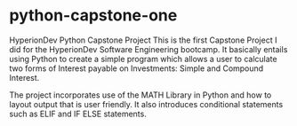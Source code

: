 # python-capstone-one
HyperionDev Python Capstone Project
This is the first Capstone Project I did for the HyperionDev Software Engineering bootcamp.
It basically entails using Python to create a simple program which allows a user to calculate two forms of Interest payable on Investments: Simple and Compound Interest.

The project incorporates use of the MATH Library in Python and how to layout output that is user friendly. 
It also introduces conditional statements such as ELIF and IF ELSE statements.
